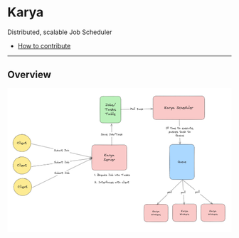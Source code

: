 # Karya

Distributed, scalable Job Scheduler

- [How to contribute](./CONTRIBUTING.md)

---

## Overview

![overview.png](./docs/media/overiew.png)
